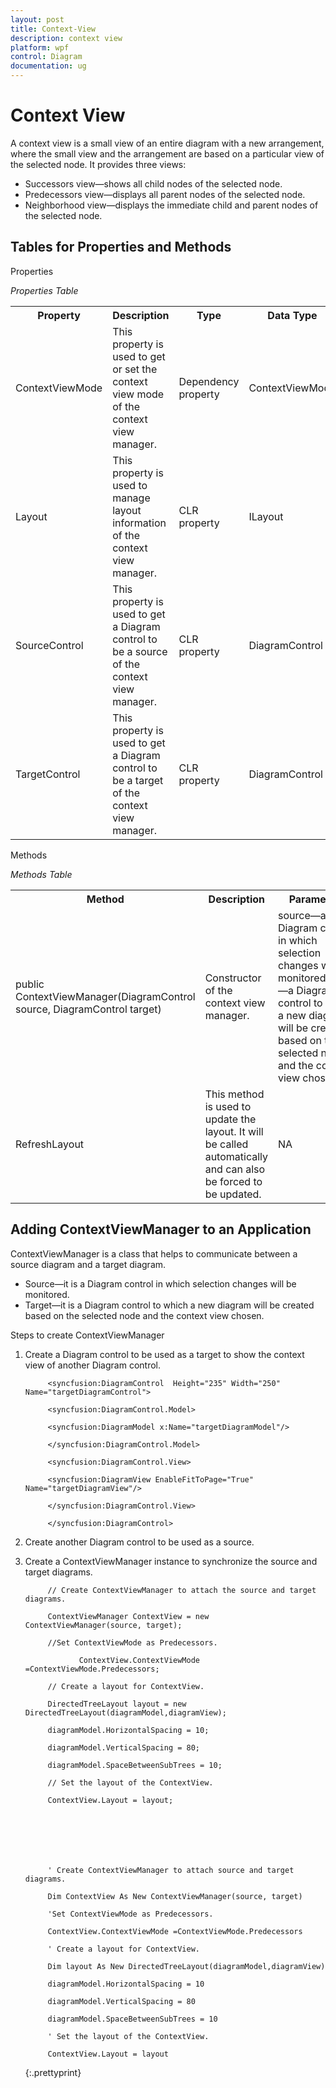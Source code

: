 ```yaml
---
layout: post
title: Context-View
description: context view
platform: wpf
control: Diagram
documentation: ug
---
```


# Context View

A context view is a small view of an entire diagram with a new arrangement, where the small view and the arrangement are based on a particular view of the selected node. It provides three views:

* Successors view—shows all child nodes of the selected node.
* Predecessors view—displays all parent nodes of the selected node.
* Neighborhood view—displays the immediate child and parent nodes of the selected node.

## Tables for Properties and Methods

 Properties

_Properties Table_

<table>
<tr>
<th>
Property </th><th>
Description </th><th>
Type </th><th>
Data Type </th></tr>
<tr>
<td>
ContextViewMode</td><td>
This property is used to get or set the context view mode of the context view manager.</td><td>
Dependency property</td><td>
ContextViewMode </td></tr>
<tr>
<td>
Layout </td><td>
This property is used to manage layout information of the context view manager.</td><td>
CLR property</td><td>
ILayout</td></tr>
<tr>
<td>
SourceControl</td><td>
This property is used to get a Diagram control to be a source of the context view manager.</td><td>
CLR property</td><td>
DiagramControl</td></tr>
<tr>
<td>
TargetControl</td><td>
This property is used to get a Diagram control to be a target of the context view manager.</td><td>
CLR property</td><td>
DiagramControl</td></tr>
</table>


Methods

_Methods Table_

<table>
<tr>
<th>
Method </th><th>
Description </th><th>
Parameters </th><th>
Type </th></tr>
<tr>
<td>
public ContextViewManager(DiagramControl source, DiagramControl target)</td><td>
Constructor of the context view manager.</td><td>
source—a Diagram control in which selection changes will be monitored.target—a Diagram control to which a new diagram will be created based on the selected node and the context view chosen.</td><td>
In WPF </td></tr>
<tr>
<td>
RefreshLayout</td><td>
This method is used to update the layout. It will be called automatically and can also be forced to be updated.</td><td>
NA</td><td>
In WPF</td></tr>
</table>

## Adding ContextViewManager to an Application

ContextViewManager is a class that helps to communicate between a source diagram and a target diagram.

* Source—it is a Diagram control in which selection changes will be monitored.
* Target—it is a Diagram control to which a new diagram will be created based on the selected node and the context view chosen.  

Steps to create ContextViewManager

1. Create a Diagram control to be used as a target to show the context view of another Diagram control.


			<syncfusion:DiagramControl  Height="235" Width="250"  Name="targetDiagramControl">

			<syncfusion:DiagramControl.Model>

			<syncfusion:DiagramModel x:Name="targetDiagramModel"/>

			</syncfusion:DiagramControl.Model>

			<syncfusion:DiagramControl.View>

			<syncfusion:DiagramView EnableFitToPage="True" Name="targetDiagramView"/>

			</syncfusion:DiagramControl.View>

			</syncfusion:DiagramControl>





2. Create another Diagram control to be used as a source.
3. Create a ContextViewManager instance to synchronize the source and target diagrams.




			// Create ContextViewManager to attach the source and target diagrams.

			ContextViewManager ContextView = new ContextViewManager(source, target);

			//Set ContextViewMode as Predecessors.

				   ContextView.ContextViewMode =ContextViewMode.Predecessors;

			// Create a layout for ContextView.

			DirectedTreeLayout layout = new DirectedTreeLayout(diagramModel,diagramView);

			diagramModel.HorizontalSpacing = 10;

			diagramModel.VerticalSpacing = 80;

			diagramModel.SpaceBetweenSubTrees = 10;

			// Set the layout of the ContextView.

			ContextView.Layout = layout;







			' Create ContextViewManager to attach source and target diagrams.

			Dim ContextView As New ContextViewManager(source, target)

			'Set ContextViewMode as Predecessors.

			ContextView.ContextViewMode =ContextViewMode.Predecessors

			' Create a layout for ContextView.

			Dim layout As New DirectedTreeLayout(diagramModel,diagramView)

			diagramModel.HorizontalSpacing = 10

			diagramModel.VerticalSpacing = 80

			diagramModel.SpaceBetweenSubTrees = 10

			' Set the layout of the ContextView.

			ContextView.Layout = layout


   {:.prettyprint}
